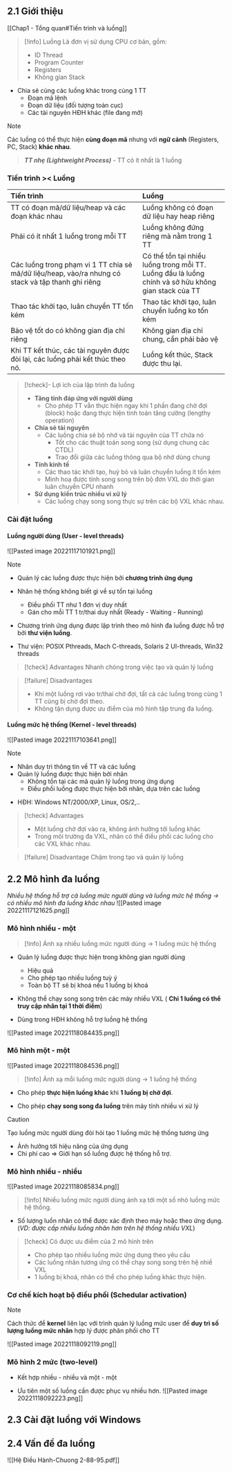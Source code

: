## 2.1 Giới thiệu
[[Chap1 - Tổng quan#Tiến trình và luồng]]
> [!info] Luồng
> Là đơn vị sử dụng CPU cơ bản, gồm:
> * ID Thread
> * Program Counter
> * Registers
> * Không gian Stack

* Chia sẻ cùng các luồng khác trong cùng 1 TT
	* Đoạn mã lệnh
	* Đoạn dữ liệu (đối tượng toàn cục)
	* Các tài nguyên HĐH khác (file đang mở)

> [!note]
> Các luồng có thể thực hiện **cùng đoạn mã** nhưng với **ngữ cảnh** (Registers, PC, Stack) **khác nhau**.

> ***TT nhẹ (Lightweight Process)*** - TT có ít nhất là 1 luồng

### Tiến trình >< Luồng
|Tiến trình|Luồng|
|:---|:---|
|TT có đoạn mã/dữ liệu/heap và các đoạn khác nhau|Luồng không có đoạn dữ liệu hay heap riêng|
|Phải có ít nhất 1 luồng trong mỗi TT|Luồng không đứng riêng mà nằm trong 1 TT|
|Các luồng trong phạm vi 1 TT chia sẻ mã/dữ liệu/heap, vào/ra nhưng có stack và tập thanh ghi riêng|Có thể tồn tại nhiều luồng trong mỗi TT. <br>Luồng đầu là luồng chính và sở hữu không gian stack của TT|
|Thao tác khởi tạo, luân chuyển TT tốn kém|Thao tác khởi tạo, luân chuyển luồng ko tốn kém|
|Bảo vệ tốt do có không gian địa chỉ riêng|Không gian địa chỉ chung, cần phải bảo vệ|
|Khi TT kết thúc, các tài nguyên được đòi lại, các luồng phải kết thúc theo nó.|Luồng kết thúc, Stack được thu lại.|

> [!check]- Lợi ích của lập trình đa luồng
> - **Tăng tính đáp ứng với người dùng**
> 	- Cho phép  TT vẫn thực hiện ngay khi 1 phần đang chờ đợi (block) hoặc đang thực hiện tính toán tăng cường (lengthy operation)
> - **Chia sẻ tài nguyên**
> 	- Các luồng chia sẻ bộ nhớ và tài nguyên của TT chứa nó
> 		- Tốt cho các thuật toán song song (sử dụng chung các CTDL)
> 		- Trao đổi giữa các luồng thông qua bộ nhớ dùng chung
> - **Tính kinh tế**
> 	- Các thao tác khởi tạo, huỷ bỏ và luân chuyển luồng ít tốn kém
> 	- Minh hoạ được tính song song trên bộ đơn VXL do thời gian luân chuyển CPU nhanh 
> - **Sử dụng kiến trúc nhiều vi xử lý**
> 	- Các luồng chạy song song thực sự trên các bộ VXL khác nhau.

### Cài đặt luồng
#### Luồng người dùng (User - level threads)
![[Pasted image 20221117101921.png]]

> [!note]
> - Quản lý các luồng được thực hiện bởi **chương trình ứng dụng**
> 
> - Nhân hệ thống không biết gì về sự tồn tại luồng
> 	- Điều phối TT như 1 đơn vị duy nhất
> 	- Gán cho mỗi TT 1 tr/thai duy nhất (Ready - Waiting - Running)
> 
> - Chương trình ứng dụng được lập trình theo mô hình đa luồng được hỗ trợ bởi **thư viện luồng**.

* Thư viện: POSIX Pthreads, Mach C-threads, Solaris 2 UI-threads, Win32 threads

> [!check] Advantages
> Nhanh chóng trong việc tạo và quản lý luồng

> [!failure]  Disadvantages
> * Khi một luồng rơi vào tr/thai chờ đợi, tất cả các luồng trong cùng 1 TT cũng bị chờ đợi theo.
> * Không tận dụng được ưu điểm của mô hình tập trung đa luồng.

#### Luồng mức hệ thống (Kernel - level threads)
![[Pasted image 20221117103641.png]]

> [!note] 
> * Nhân duy trì thông tin về TT và các luồng
> * Quản lý luồng được thực hiện bởi nhân
> 	* Không tồn tại các mã quản lý luồng trong ứng dụng
> 	* Điều phối luồng được thực hiện bởi nhân, dựa trên các luồng

* HĐH: Windows NT/2000/XP, Linux, OS/2,..

> [!check] Advantages
> * Một luồng chờ đợi vào ra, không ảnh hưởng tới luồng khác
> * Trong môi trường đa VXL, nhân có thể điều phối các luồng cho các VXL khác nhau.

> [!failure] Disadvantage
> Chậm trong tạo và quản lý luồng

## 2.2 Mô hình đa luồng
*Nhiều hệ thống hỗ trợ cả luồng mức người dùng và luồng mức hệ thống -> có nhiều mô hình đa luồng khác nhau*
![[Pasted image 20221117121625.png]]

### Mô hình nhiều - một
> [!info] 
> Ánh xạ nhiều luồng mức người dùng -> 1 luồng mức hệ thống

* Quản lý luồng được thực hiện trong không gian người dùng
	* Hiệu quả
	* Cho phép tạo nhiều luồng tuỳ ý
	* Toàn bộ TT sẽ bị khoá nếu 1 luồng bị khoá

* Không thể chạy song song trên các máy nhiều VXL ( **Chỉ 1 luồng có thể truy cập nhân tại 1 thời điểm**)

* Dùng trong HĐH không hỗ trợ luồng hệ thống

![[Pasted image 20221118084435.png]]

### Mô hình một - một
![[Pasted image 20221118084536.png]]

> [!info]
> Ánh xạ mỗi luồng mức người dùng -> 1 luồng hệ thống

* Cho phép **thực hiện luồng khác** khi **1 luồng bị chờ đợi**.

* Cho phép **chạy song song đa luồng** trên máy tính nhiều vi xử lý

> [!caution] 
> Tạo luồng mức người dùng đòi hỏi tạo 1 luồng mức hệ thống tương ứng
> * Ảnh hưởng tới hiệu năng của ứng dụng 
> * Chi phí cao => Giới hạn số luồng được hệ thống hỗ trợ.

### Mô hình nhiều - nhiều
![[Pasted image 20221118085834.png]]
> [!info]
> Nhiều luồng mức người dùng ánh xạ tới một số nhỏ luồng mức hệ thống.

* Số lượng luồn nhân có thể được xác định theo máy hoặc theo ứng dụng. (*VD: được cấp nhiều luồng nhân hơn trên hệ thống nhiều VXL*)

> [!check] Có được ưu điểm của 2 mô hình trên
> * Cho phép tạo nhiều luồng mức ứng dụng theo yêu cầu
> * Các luồng nhân tương ứng có thể chạy song song trên hệ nhiề VXL
> * 1 luồng bị khoá, nhân có thể cho phép luồng khác thực hiện.

### Cơ chế kích hoạt bộ điều phối (Schedular activation)
> [!note]
> Cách thức để **kernel** liên lạc với trình quản lý luồng mức user để **duy trì số lượng luồng mức nhân** hợp lý được phân phối cho TT

![[Pasted image 20221118092119.png]]

### Mô hình 2 mức (two-level)
* Kết hợp nhiều - nhiều và một - một

* Ưu tiên một số luồng cần được phục vụ nhiều hơn.
![[Pasted image 20221118092223.png]]

## 2.3 Cài đặt luồng với Windows
## 2.4 Vấn đề đa luồng

![[Hệ Điều Hành-Chuong 2-88-95.pdf]]
